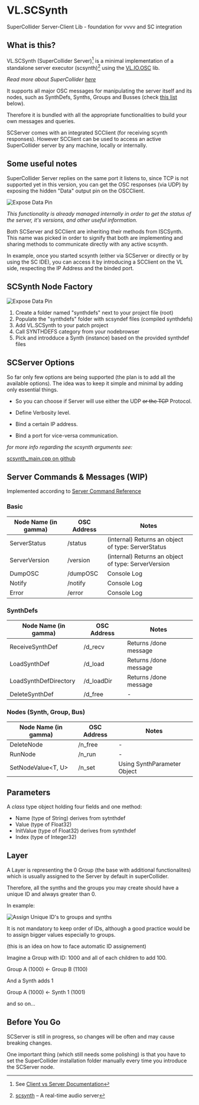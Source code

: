# VL.SCSynth
SuperCollider Server-Client Lib - foundation for vvvv and SC integration


## What is this?

VL.SCSynth (SuperCollider Server)[^5] is a minimal implementation of a standalone server executor (scsynth)[^10] using the [VL.IO.OSC](https://github.com/vvvv/VL.IO.OSC) lib. 

<cite>Read more about SuperCollider [here](https://supercollider.github.io/)</cite>

It supports all major OSC messages for manipulating the server itself and its nodes, such as SynthDefs, Synths, Groups and Busses (check [this list](#scserver-options) below).

Therefore it is bundled with all the appropriate functionalities to build your own messages and queries.

SCServer comes with an integrated SCClient (for receiving scynth responses). However SCClient can be used to access an active SuperCollider server by any machine, locally or internally. 

## Some useful notes

SuperCollider Server replies on the same port it listens to, since TCP is not supported yet in this version, you can get the OSC responses (via UDP) by exposing the hidden "Data" output pin on the OSCClient.

![Expose Data Pin](/img/OSCClient-Data-pin_00.png)

<cite>This functionality is already managed internally in order to get the status of the server, it's versions, and other useful information.</cite>

Both SCServer and SCClient are inheriting their methods from ISCSynth. This name was picked in order to signify that both are implementing and sharing methods to communicate directly with any active scsynth.

In example, once you started scsynth (either via SCServer or directly or by using the SC IDE), you can access it by introducing a SCClient on the VL side, respecting the IP Address and the binded port.

## SCSynth Node Factory

![Expose Data Pin](/img/SCSynth-Factory.png)

<ol>
<li>Create a folder named "synthdefs" next to your project file (root)</li>
<li>Populate the "synthdefs" folder with scsyndef files (compiled synthdefs)</li>
<li>Add VL.SCSynth to your patch project</li>
<li>Call SYNTHDEFS category from your nodebrowser</li>
<li>Pick and introdduce a Synth (instance) based on the provided synthdef files</li>
</ol>


## SCServer Options

So far only few options are being supported (the plan is to add all the available options). The idea was to keep it simple and minimal by adding only essential things.

- So you can choose if Server will use either the UDP <s>or the TCP</s> Protocol.

- Define Verbosity level.

- Bind a certain IP address.

- Bind a port for vice-versa communication.


<i>for more info regarding the scsynth arguments see:</i>

[scsynth_main.cpp on github](https://github.com/supercollider/supercollider/blob/develop/server/scsynth/scsynth_main.cpp)





## Server Commands & Messages (WIP)
Implemented according to [Server Command Reference](https://doc.sccode.org/Reference/Server-Command-Reference.html)


### Basic
|Node Name (in gamma)|OSC Address|Notes|
|---------|-----------|-----|
|ServerStatus|/status|(internal) Returns an object of type: ServerStatus|
|ServerVersion|/version|(internal) Returns an object of type: ServerVersion|
|DumpOSC|/dumpOSC|Console Log|
|Notify|/notify|Console Log|
|Error|/error|Console Log|


### SynthDefs
|Node Name (in gamma)|OSC Address|Notes|
|---------|-----------|-----|
|ReceiveSynthDef|/d_recv|Returns /done message|
|LoadSynthDef|/d_load|Returns /done message|
|LoadSynthDefDirectory|/d_loadDir|Returns /done message|
|DeleteSynthDef|/d_free|-|


### Nodes (Synth, Group, Bus)
|Node Name (in gamma)|OSC Address|Notes|
|---------|-----------|-----|
|DeleteNode|/n_free|-|
|RunNode|/n_run|-|
|SetNodeValue<T, U>|/n_set|Using SynthParameter Object|



## Parameters

A <i>class</i> type object holding four fields and one method:

- Name (type of String) derives from sytnthdef
- Value (type of Float32)
- InitValue (type of Float32) derives from sytnthdef
- Index (type of Integer32)

## Layer

A Layer is representing the 0 Group (the base with additional functionalites) which is usually assigned to the Server by default in superCollider. 

Therefore, all the synths and the groups you may create should have a unique ID and always greater than 0.

In example:

![Assign Unique ID's to groups and synths](img/setup_groups.png)

It is not mandatory to keep order of IDs, although a good practice would be to assign bigger values especially to groups.

(this is an idea on how to face automatic ID assignement)

Imagine a Group with ID: 1000 and all of each children to add 100.

Group A (1000) <- Group B (1100)

And a Synth adds 1

Group A (1000) <- Synth 1 (1001)

and so on... 





## Before You Go
SCServer is still in progress, so changes will be often and may cause breaking changes. 

One important thing (which still needs some polishing) is that you have to set the SuperCollider installation folder manually every time you introduce the SCServer node. 

[^5]: See [Client vs Server Documentation](https://doc.sccode.org/Guides/ClientVsServer.html)

[^10]: [scsynth](https://github.com/supercollider/supercollider/wiki/scsynth-development) – A real-time audio server
